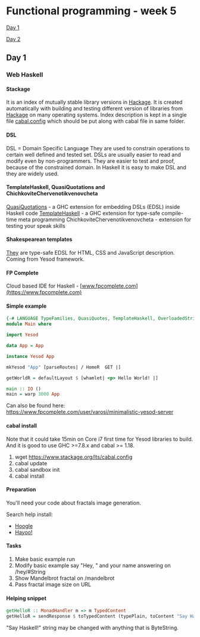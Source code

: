 # Functional programming - week 5

[Day 1](./README.md#day-1)

[Day 2](./README.md#day-2)
 
## Day 1

### Web Haskell

#### Stackage

It is an index of mutually stable library versions in [Hackage](http://hackage.haskell.org/). 
It is created automatically with building and testing different version of libraries from [Hackage](http://hackage.haskell.org/) on many operating systems. 
Index description is kept in a single file [cabal.config](https://www.stackage.org/lts/cabal.config) which should be put along with cabal file in same folder.

#### DSL

DSL = Domain Specific Language
They are used to constrain operations to certain well defined and tested set. DSLs are usually easier to read and modify even by non-programmers. They are easier to test and proof, because of the constrained domain.
In Haskell it is easy to make DSL and they are widely used.

#### TemplateHaskell, QuasiQuotations and ChichkoviteChervenotikvenovcheta

[QuasiQuotations](https://wiki.haskell.org/Quasiquotation) - a GHC extension for embedding DSLs (EDSL) inside Haskell code
[TemplateHaskell](https://wiki.haskell.org/Template_Haskell) - a GHC extension for type-safe compile-time meta programming
ChichkoviteChervenotikvenovcheta - extension for testing your speak skills

#### Shakespearean templates

[They](http://www.yesodweb.com/book/shakespearean-templates) are type-safe EDSL for HTML, CSS and JavaScript description. Coming from Yesod framework.

#### FP Complete

Cloud based IDE for Haskell - [www.fpcomplete.com](https://www.fpcomplete.com)

#### Simple example

```haskell
{-# LANGUAGE TypeFamilies, QuasiQuotes, TemplateHaskell, OverloadedStrings #-}
module Main where

import Yesod

data App = App

instance Yesod App

mkYesod "App" [parseRoutes| / HomeR  GET |]

getWorldR = defaultLayout $ [whamlet| <p> Hello World! |]

main :: IO ()
main = warp 3000 App
```

Can also be found here:  https://www.fpcomplete.com/user/varosi/minimalistic-yesod-server

#### cabal install

Note that it could take 15min on Core i7 first time for Yesod libraries to build. And it is good to use GHC >=7.8.x and cabal >= 1.18.

1. wget https://www.stackage.org/lts/cabal.config
2. cabal update
3. cabal sandbox init
4. cabal install

#### Preparation

You'll need your code about fractals image generation.

Search help install:

* [Hoogle](https://www.haskell.org/hoogle/)
* [Hayoo!](http://hayoo.fh-wedel.de)

#### Tasks

1. Make basic example run
2. Modify basic example say "Hey, " and your name answering on /hey/#String
3. Show Mandelbrot fractal on /mandelbrot
4. Pass fractal image size on URL

#### Helping snippet

```haskell
getHelloR :: MonadHandler m => m TypedContent
getHelloR = sendResponse $ toTypedContent (typePlain, toContent "Say Haskell!")
```

"Say Haskell!" string may be changed with anything that is ByteString.
